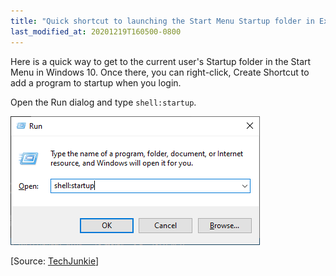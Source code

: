 ```yaml
---
title: "Quick shortcut to launching the Start Menu Startup folder in Explorer"
last_modified_at: 20201219T160500-0800
---
```


Here is a quick way to get to the current user's Startup folder in the Start
Menu in Windows 10. Once there, you can right-click, Create Shortcut to add a
program to startup when you login.

Open the Run dialog and type `shell:startup`.

[![Screenshot of Run Dialog showing shell:startup](/assets/uploads/2020/run-shell-startup.png)](/assets/uploads/2020/run-shell-startup.png)

[Source: [TechJunkie](https://www.techjunkie.com/windows-10-startup-folder/#:~:text=open%20the%20Run%20dialog%20and%20type%20shell%3Astartup)]
